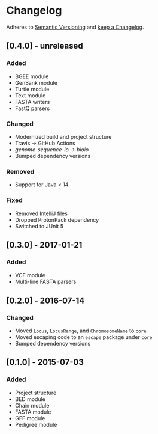 # Changelog

Adheres to [Semantic Versioning](https://semver.org/spec/v2.0.0.html)
and [keep a Changelog](https://keepachangelog.com/en/1.0.0/).

## [0.4.0] - unreleased

### Added

- BGEE module
- GenBank module
- Turtle module
- Text module
- FASTA writers
- FastQ parsers

### Changed

- Modernized build and project structure
- Travis → GitHub Actions
- _genome-sequence-io_ → _bioio_
- Bumped dependency versions

### Removed

- Support for Java < 14

### Fixed

- Removed IntelliJ files
- Dropped ProtonPack dependency
- Switched to JUnit 5

## [0.3.0] - 2017-01-21

### Added

- VCF module
- Multi-line FASTA parsers

## [0.2.0] - 2016-07-14

### Changed

- Moved `Locus`, `LocusRange`, and `ChromosomeName` to `core`
- Moved escaping code to an `escape` package under `core`
- Bumped dependency versions

## [0.1.0] - 2015-07-03

### Added

- Project structure
- BED module
- Chain module
- FASTA module
- GFF module
- Pedigree module
